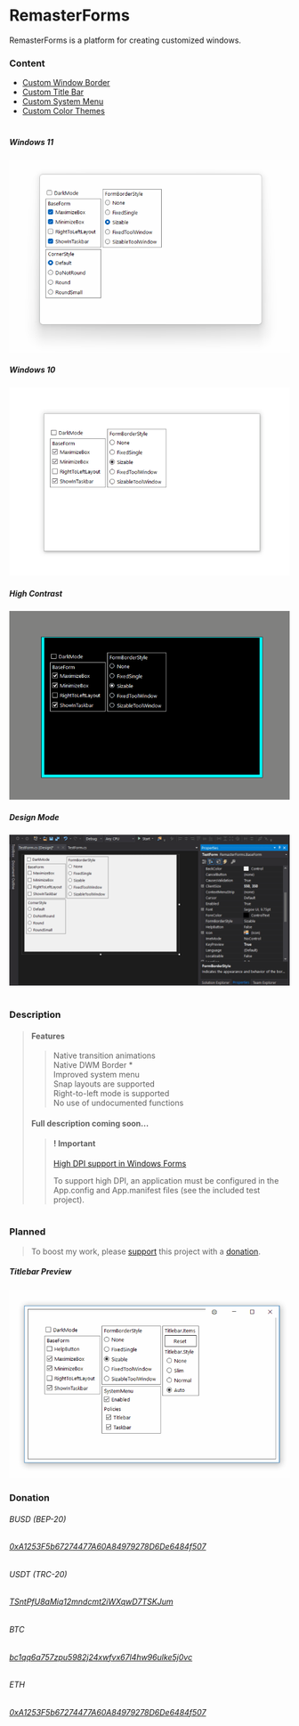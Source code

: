 
# RemasterForms 

RemasterForms is a platform for creating customized windows.

### Content
* [Custom Window Border](#description)
* [Custom Title Bar](#planned)
* [Custom System Menu](#planned)
* [Custom Color Themes](#planned)

#
##### Windows 11
![](GIFs/Windows11.gif)

##### Windows 10
![](GIFs/Windows10.gif)

##### High Contrast
![](GIFs/HighContrast.gif)

##### Design Mode
![](GIFs/DesignMode.gif)

#
### Description
>#### Features
>> Native transition animations  
>> Native DWM Border *  
>> Improved system menu  
>> Snap layouts are supported  
>> Right-to-left mode is supported  
>> No use of undocumented functions  
>#### Full description coming soon...
>>#### ! Important
>> [High DPI support in Windows Forms](https://learn.microsoft.com/en-us/dotnet/desktop/winforms/high-dpi-support-in-windows-forms?view=netframeworkdesktop-4.8)
>>
>> To support high DPI, an application must be configured in the App.config and App.manifest files (see the included test project).

#
### Planned

> To boost my work, please [support](#donation) this project with a [donation](#donation).

##### Titlebar Preview
![](GIFs/TitlebarPreview.gif)

### Donation  
  
###### BUSD (BEP-20)
###### [0xA1253F5b67274477A60A84979278D6De6484f507](https://link.trustwallet.com/send?coin=20000714&address=0xA1253F5b67274477A60A84979278D6De6484f507&token_id=0xe9e7CEA3DedcA5984780Bafc599bD69ADd087D56)  

###### USDT (TRC-20)
###### [TSntPfU8aMiq12mndcmt2iWXqwD7TSKJum](https://link.trustwallet.com/send?coin=195&address=TSntPfU8aMiq12mndcmt2iWXqwD7TSKJum&token_id=TR7NHqjeKQxGTCi8q8ZY4pL8otSzgjLj6t)  

###### BTC
###### [bc1qq6a757zpu5982j24xwfvx67l4hw96ulke5j0vc](https://link.trustwallet.com/send?coin=0&address=bc1qq6a757zpu5982j24xwfvx67l4hw96ulke5j0vc)  

###### ETH
###### [0xA1253F5b67274477A60A84979278D6De6484f507](https://link.trustwallet.com/send?coin=60&address=0xA1253F5b67274477A60A84979278D6De6484f507)  
